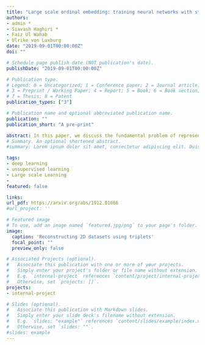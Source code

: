 ```yaml
---
title: "Large scale ordinal embedding: training neural networks with structure-free inputs"
authors:
- admin *
- Siavash Haghiri *
- Faiz Ul Wahab
- Ulrike von Luxburg
date: "2019-09-01T00:00:00Z"
doi: ""

# Schedule page publish date (NOT publication's date).
publishDate: "2019-09-01T00:00:00Z"

# Publication type.
# Legend: 0 = Uncategorized; 1 = Conference paper; 2 = Journal article;
# 3 = Preprint / Working Paper; 4 = Report; 5 = Book; 6 = Book section;
# 7 = Thesis; 8 = Patent
publication_types: ["3"]

# Publication name and optional abbreviated publication name.
publication: ""
publication_short: "A pre-print"

abstract: In this paper, we discuss the fundamental problem of representation learning when no explicit representation of the input items (for example, RGB images) is accessible. All we are provided with are the answers to triplet comparisons of the following form: Is item A closer to item B than to item C? Existing approaches to this problem, which is also called ordinal embedding, are painfully slow and cannot embed more than an order of 1000 items in a reasonable amount of time. We use a feedforward network architecture as a basis of an ordinal embedding method that works on any given set of triplet comparisons. Our algorithm is significantly faster than the existing state of the art approaches and to date is the only approach that can scale to large real-world datasets. Our paper also features a somewhat unconventional way to use neural networks in a discrete setup: we do not use any input representation beyond the index of the item, yet achieve compelling results.
# Summary. An optional shortened abstract.
#summary: Lorem ipsum dolor sit amet, consectetur adipiscing elit. Duis posuere tellus ac convallis placerat. Proin tincidunt magna sed ex sollicitudin condimentum.

tags:
- deep learning
- unsupervised learning
- Large scale Learning
-
featured: false

links:
url_pdf: https://arxiv.org/abs/1912.01666
#url_project: ''

# Featured image
# To use, add an image named `featured.jpg/png` to your page's folder.
image:
  caption: 'Reconstructing 2D datasets using triplets'
  focal_point: ""
  preview_only: false

# Associated Projects (optional).
#   Associate this publication with one or more of your projects.
#   Simply enter your project's folder or file name without extension.
#   E.g. `internal-project` references `content/project/internal-project/index.md`.
#   Otherwise, set `projects: []`.
projects:
- internal-project

# Slides (optional).
#   Associate this publication with Markdown slides.
#   Simply enter your slide deck's filename without extension.
#   E.g. `slides: "example"` references `content/slides/example/index.md`.
#   Otherwise, set `slides: ""`.
#slides: example
---
```


